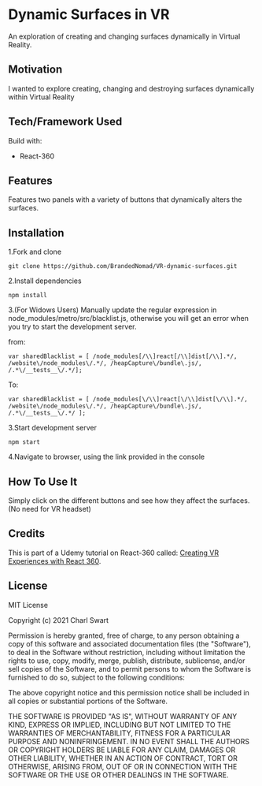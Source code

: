 # Dynamic Surfaces in VR

An exploration of creating and changing surfaces dynamically in Virtual Reality.

## Motivation

I wanted to explore creating, changing and destroying surfaces dynamically within Virtual Reality

## Tech/Framework Used

Build with:
* React-360

## Features

Features two panels with a variety of buttons that dynamically alters the surfaces.

## Installation

1.Fork and clone 

`git clone https://github.com/BrandedNomad/VR-dynamic-surfaces.git`

2.Install dependencies

`npm install`

3.(For Widows Users) Manually update the regular expression in node_modules/metro/src/blacklist.js, otherwise you will get an error when you try to start the development server.

from:

`
var sharedBlacklist = [
/node_modules[/\\]react[/\\]dist[/\\].*/,
/website\/node_modules\/.*/,
/heapCapture\/bundle\.js/,
/.*\/__tests__\/.*/];
`

To: 

`
var sharedBlacklist = [
  /node_modules[\/\\]react[\/\\]dist[\/\\].*/,
  /website\/node_modules\/.*/,
  /heapCapture\/bundle\.js/,
  /.*\/__tests__\/.*/
];
`


3.Start development server

`npm start`

4.Navigate to browser, using the link provided in the console


## How To Use It

Simply click on the different buttons and see how they affect the surfaces. (No need for VR headset)

## Credits

This is part of a Udemy tutorial on React-360 called: [Creating VR Experiences with React 360](https://www.udemy.com/course/creating-vr-experiences-with-react-360/). 

## License

MIT License

Copyright (c) 2021 Charl Swart

Permission is hereby granted, free of charge, to any person obtaining a copy
of this software and associated documentation files (the "Software"), to deal
in the Software without restriction, including without limitation the rights
to use, copy, modify, merge, publish, distribute, sublicense, and/or sell
copies of the Software, and to permit persons to whom the Software is
furnished to do so, subject to the following conditions:

The above copyright notice and this permission notice shall be included in all
copies or substantial portions of the Software.

THE SOFTWARE IS PROVIDED "AS IS", WITHOUT WARRANTY OF ANY KIND, EXPRESS OR
IMPLIED, INCLUDING BUT NOT LIMITED TO THE WARRANTIES OF MERCHANTABILITY,
FITNESS FOR A PARTICULAR PURPOSE AND NONINFRINGEMENT. IN NO EVENT SHALL THE
AUTHORS OR COPYRIGHT HOLDERS BE LIABLE FOR ANY CLAIM, DAMAGES OR OTHER
LIABILITY, WHETHER IN AN ACTION OF CONTRACT, TORT OR OTHERWISE, ARISING FROM,
OUT OF OR IN CONNECTION WITH THE SOFTWARE OR THE USE OR OTHER DEALINGS IN THE
SOFTWARE.
